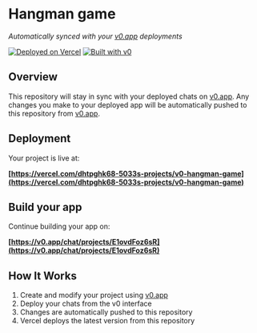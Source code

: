 # Hangman game

*Automatically synced with your [v0.app](https://v0.app) deployments*

[![Deployed on Vercel](https://img.shields.io/badge/Deployed%20on-Vercel-black?style=for-the-badge&logo=vercel)](https://vercel.com/dhtpghk68-5033s-projects/v0-hangman-game)
[![Built with v0](https://img.shields.io/badge/Built%20with-v0.app-black?style=for-the-badge)](https://v0.app/chat/projects/E1ovdFoz6sR)

## Overview

This repository will stay in sync with your deployed chats on [v0.app](https://v0.app).
Any changes you make to your deployed app will be automatically pushed to this repository from [v0.app](https://v0.app).

## Deployment

Your project is live at:

**[https://vercel.com/dhtpghk68-5033s-projects/v0-hangman-game](https://vercel.com/dhtpghk68-5033s-projects/v0-hangman-game)**

## Build your app

Continue building your app on:

**[https://v0.app/chat/projects/E1ovdFoz6sR](https://v0.app/chat/projects/E1ovdFoz6sR)**

## How It Works

1. Create and modify your project using [v0.app](https://v0.app)
2. Deploy your chats from the v0 interface
3. Changes are automatically pushed to this repository
4. Vercel deploys the latest version from this repository